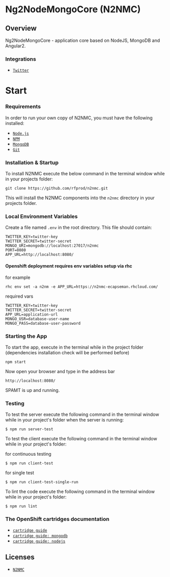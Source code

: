# Ng2NodeMongoCore (N2NMC)

## Overview

Ng2NodeMongoCore - application core based on NodeJS, MongoDB and Angular2.

### Integrations

* [`Twitter`](https://twitter.com/)

# Start

### Requirements

In order to run your own copy of N2NMC, you must have the following installed:

- [`Node.js`](https://nodejs.org/)
- [`NPM`](https://nodejs.org/)
- [`MongoDB`](http://www.mongodb.org/)
- [`Git`](https://git-scm.com/)

### Installation & Startup

To install N2NMC execute the below command in the terminal window while in your projects folder:

```
git clone https://github.com/rfprod/n2nmc.git
```

This will install the N2NMC components into the `n2nmc` directory in your projects folder.

### Local Environment Variables

Create a file named `.env` in the root directory. This file should contain:

```
TWITTER_KEY=twitter-key
TWITTER_SECRET=twitter-secret
MONGO_URI=mongodb://localhost:27017/n2nmc
PORT=8080
APP_URL=http://localhost:8080/
```

#### Openshift deployment requires env variables setup via rhc

for example

`rhc env set -a n2nm -e APP_URL=https://n2nmc-ecapseman.rhcloud.com/`

required vars

```
TWITTER_KEY=twitter-key
TWITTER_SECRET=twitter-secret
APP_URL=application-url
MONGO_USR=database-user-name
MONGO_PASS=database-user-password
```

### Starting the App

To start the app, execute in the terminal while in the project folder (dependencies installation check will be performed before)

```
npm start
```

Now open your browser and type in the address bar

```
http://localhost:8080/
```

SPAMT is up and running.

### Testing

To test the server execute the following command in the terminal window while in your project's folder when the server is running:

```
$ npm run server-test
```

To test the client execute the following command in the terminal window while in your project's folder:

for continuous testing

```
$ npm run client-test
```

for single test

```
$ npm run client-test-single-run
```

To lint the code execute the following command in the terminal window while in your project's folder:

```
$ npm run lint
```

### The OpenShift cartridges documentation

* [`cartridge guide`](https://github.com/openshift/origin-server/blob/master/documentation/oo_cartridge_guide.adoc#openshift-origin-cartridge-guide)
* [`cartridge guide: mongodb`](https://github.com/openshift/origin-server/blob/master/documentation/oo_cartridge_guide.adoc#9-mongodb)
* [`cartridge guide: nodejs`](https://github.com/openshift/origin-server/blob/master/documentation/oo_cartridge_guide.adoc#11-nodejs)

## Licenses

* [`N2NMC`](LICENSE.md)
